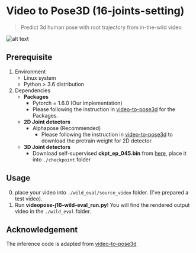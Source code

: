 # Video to Pose3D (16-joints-setting)

> Predict 3d human pose with root trajectory from in-the-wild video

![alt text](../assets/wild-eval/3x3wildeval.gif)

## Prerequisite

1. Environment
   - Linux system
   - Python > 3.6 distribution
2. Dependencies
   - **Packages**
      - Pytorch = 1.6.0 (Our implementation)
      - Please following the instruction in [video-to-pose3d](https://github.com/zh-plus/video-to-pose3D) for the Packages.
   - **2D Joint detectors**
     - Alphapose (Recommended)
       - Please following the instruction in [video-to-pose3d](https://github.com/zh-plus/video-to-pose3D) to download the pretrain weight for 2D detector.
   - **3D Joint detectors**
      - Download self-supervised **ckpt_ep_045.bin** from [here](https://drive.google.com/file/d/1oonIlBBXT44maCGYR6XJdGyGmtlG3jBQ/view?usp=sharing),
        place it into `./checkpoint` folder

## Usage

0. place your video into `./wild_eval/source_video` folder. (I've prepared a test video).
1. Run **videopose-j16-wild-eval_run.py**! 
You will find the rendered output video in the `./wild_eval` folder.

## Acknowledgement

The inference code is adapted from [video-to-pose3d](https://github.com/zh-plus/video-to-pose3D)
